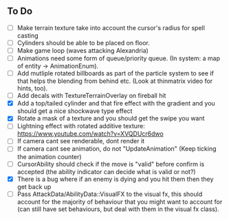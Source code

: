 ## To Do

- [ ] Make terrain texture take into account the cursor's radius for spell casting
- [ ] Cylinders should be able to be placed on floor.
- [ ] Make game loop (waves attacking Alexandria)
- [ ] Animations need some form of queue/priority queue. (In system: a map of entity -> AnimationEnum).
- [ ]  Add mutliple rotated billboards as part of the particle system to see if that helps the blending from behind etc. (Look at thinmatrix video for hints, too).
- [ ]  Add decals with TextureTerrainOverlay on fireball hit
- [x]  Add a top/tailed cylinder and that fire effect with the gradient and you should get a nice shockwave type effect
- [x]  Rotate a mask of a texture and you should get the swipe you want
- [ ]  Lightning effect with rotated additive texture: https://www.youtube.com/watch?v=XVQDUcr6dwo
- [ ]  If camera cant see renderable, dont render it
- [ ]  If camera cant see animation, do not "UpdateAnimation" (Keep ticking the animation counter)
- [ ]  CursorAbility should check if the move is "valid" before confirm is accepted (the ability indicator can decide what is valid or not?)
- [x]  There is a bug where if an enemy is dying and you hit them then they get back up
- [ ]  Pass AttackData/AbilityData::VisualFX to the visual fx, this should account for the majority of behaviour that you might want to account for (can still have set behaviours, but deal with them in the visual fx class).
